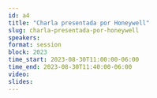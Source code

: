```yaml
---
id: a4
title: "Charla presentada por Honeywell"
slug: charla-presentada-por-honeywell
speakers:
format: session
block: 2023
time_start: 2023-08-30T11:00:00-06:00
time_end: 2023-08-30T11:40:00-06:00
video:
slides:
---
```


